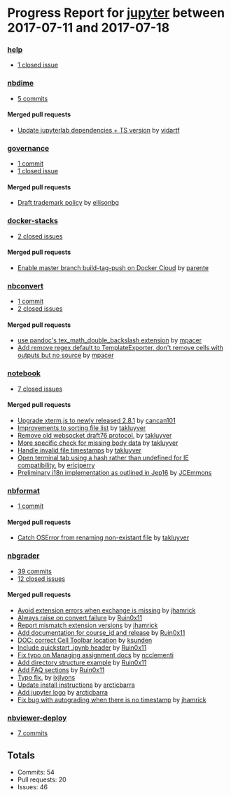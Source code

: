 # Progress Report for [jupyter](https://github.com/jupyter) between 2017-07-11 and 2017-07-18

### [help](https://github.com/jupyter/help)
-  [1 closed issue](https://github.com/jupyter/help/issues?utf8=%E2%9C%93&q=is%3Aissue%20closed%3A2017-07-11..2017-07-18)

### [nbdime](https://github.com/jupyter/nbdime)
-  [5 commits](https://github.com/jupyter/nbdime/compare/master@%7B1499756400%7D...master@%7B1500361200%7D)

#### Merged pull requests
- [Update jupyterlab dependencies + TS version](https://github.com/jupyter/nbdime/pull/296) by [vidartf](https://github.com/vidartf)

### [governance](https://github.com/jupyter/governance)
-  [1 commit](https://github.com/jupyter/governance/compare/master@%7B1499756400%7D...master@%7B1500361200%7D)
-  [1 closed issue](https://github.com/jupyter/governance/issues?utf8=%E2%9C%93&q=is%3Aissue%20closed%3A2017-07-11..2017-07-18)

#### Merged pull requests
- [Draft trademark policy](https://github.com/jupyter/governance/pull/22) by [ellisonbg](https://github.com/ellisonbg)

### [docker-stacks](https://github.com/jupyter/docker-stacks)
-  [2 closed issues](https://github.com/jupyter/docker-stacks/issues?utf8=%E2%9C%93&q=is%3Aissue%20closed%3A2017-07-11..2017-07-18)

#### Merged pull requests
- [Enable master branch build-tag-push on Docker Cloud](https://github.com/jupyter/docker-stacks/pull/413) by [parente](https://github.com/parente)

### [nbconvert](https://github.com/jupyter/nbconvert)
-  [1 commit](https://github.com/jupyter/nbconvert/compare/master@%7B1499756400%7D...master@%7B1500361200%7D)
-  [2 closed issues](https://github.com/jupyter/nbconvert/issues?utf8=%E2%9C%93&q=is%3Aissue%20closed%3A2017-07-11..2017-07-18)

#### Merged pull requests
- [use pandoc's tex_math_double_backslash extension](https://github.com/jupyter/nbconvert/pull/617) by [mpacer](https://github.com/mpacer)
- [Add remove regex default to TemplateExporter, don't remove cells with outputs but no source](https://github.com/jupyter/nbconvert/pull/616) by [mpacer](https://github.com/mpacer)

### [notebook](https://github.com/jupyter/notebook)
-  [7 closed issues](https://github.com/jupyter/notebook/issues?utf8=%E2%9C%93&q=is%3Aissue%20closed%3A2017-07-11..2017-07-18)

#### Merged pull requests
- [Upgrade xterm.js to newly released 2.8.1](https://github.com/jupyter/notebook/pull/2643) by [cancan101](https://github.com/cancan101)
- [Improvements to sorting file list](https://github.com/jupyter/notebook/pull/2641) by [takluyver](https://github.com/takluyver)
- [Remove old websocket draft76 protocol.](https://github.com/jupyter/notebook/pull/2628) by [takluyver](https://github.com/takluyver)
- [More specific check for missing body data](https://github.com/jupyter/notebook/pull/2625) by [takluyver](https://github.com/takluyver)
- [Handle invalid file timestamps](https://github.com/jupyter/notebook/pull/2540) by [takluyver](https://github.com/takluyver)
- [Open terminal tab using a hash rather than undefined for IE compatibility.](https://github.com/jupyter/notebook/pull/2472) by [ericjperry](https://github.com/ericjperry)
- [Preliminary i18n implementation as outlined in Jep16](https://github.com/jupyter/notebook/pull/2140) by [JCEmmons](https://github.com/JCEmmons)

### [nbformat](https://github.com/jupyter/nbformat)
-  [1 commit](https://github.com/jupyter/nbformat/compare/master@%7B1499756400%7D...master@%7B1500361200%7D)

#### Merged pull requests
- [Catch OSError from renaming non-existant file](https://github.com/jupyter/nbformat/pull/97) by [takluyver](https://github.com/takluyver)

### [nbgrader](https://github.com/jupyter/nbgrader)
-  [39 commits](https://github.com/jupyter/nbgrader/compare/master@%7B1499756400%7D...master@%7B1500361200%7D)
-  [12 closed issues](https://github.com/jupyter/nbgrader/issues?utf8=%E2%9C%93&q=is%3Aissue%20closed%3A2017-07-11..2017-07-18)

#### Merged pull requests
- [Avoid extension errors when exchange is missing](https://github.com/jupyter/nbgrader/pull/840) by [jhamrick](https://github.com/jhamrick)
- [Always raise on convert failure](https://github.com/jupyter/nbgrader/pull/839) by [Ruin0x11](https://github.com/Ruin0x11)
- [Report mismatch extension versions](https://github.com/jupyter/nbgrader/pull/837) by [jhamrick](https://github.com/jhamrick)
- [Add documentation for course_id and release](https://github.com/jupyter/nbgrader/pull/836) by [Ruin0x11](https://github.com/Ruin0x11)
- [DOC: correct Cell Toolbar location](https://github.com/jupyter/nbgrader/pull/835) by [ksunden](https://github.com/ksunden)
- [Include quickstart .ipynb header](https://github.com/jupyter/nbgrader/pull/833) by [Ruin0x11](https://github.com/Ruin0x11)
- [Fix typo on Managing assignment docs](https://github.com/jupyter/nbgrader/pull/831) by [ncclementi](https://github.com/ncclementi)
- [Add directory structure example](https://github.com/jupyter/nbgrader/pull/825) by [Ruin0x11](https://github.com/Ruin0x11)
- [Add FAQ sections](https://github.com/jupyter/nbgrader/pull/824) by [Ruin0x11](https://github.com/Ruin0x11)
- [Typo fix.](https://github.com/jupyter/nbgrader/pull/823) by [ixjlyons](https://github.com/ixjlyons)
- [Update install instructions](https://github.com/jupyter/nbgrader/pull/819) by [arcticbarra](https://github.com/arcticbarra)
- [Add jupyter logo](https://github.com/jupyter/nbgrader/pull/816) by [arcticbarra](https://github.com/arcticbarra)
- [Fix bug with autograding when there is no timestamp](https://github.com/jupyter/nbgrader/pull/802) by [jhamrick](https://github.com/jhamrick)

### [nbviewer-deploy](https://github.com/jupyter/nbviewer-deploy)
-  [7 commits](https://github.com/jupyter/nbviewer-deploy/compare/master@%7B1499756400%7D...master@%7B1500361200%7D)

## Totals
- Commits: 54
- Pull requests: 20
- Issues: 46
